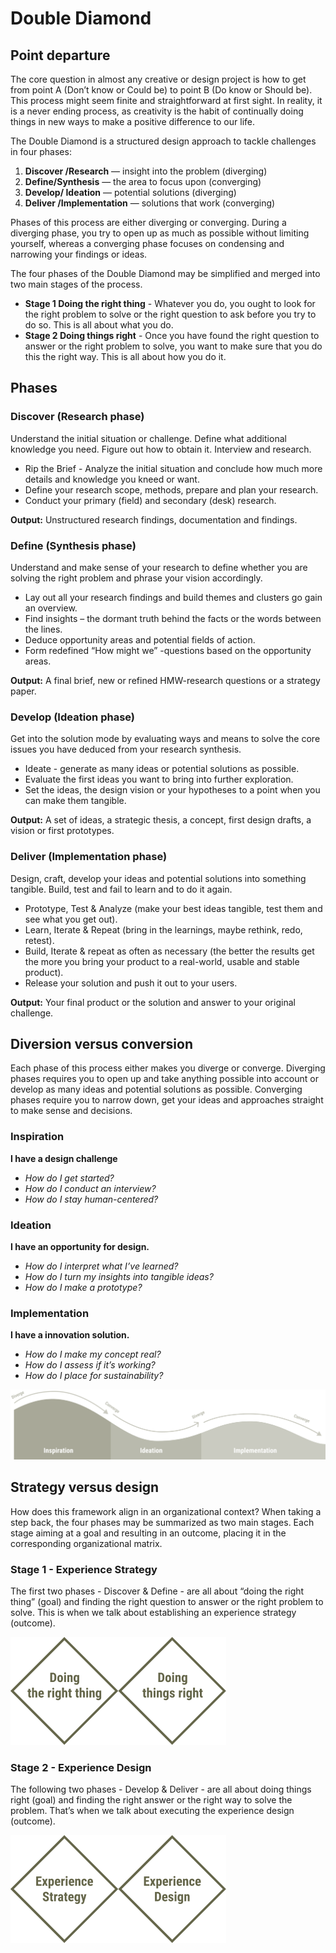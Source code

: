 # Double Diamond

## Point departure

The core question in almost any creative or design project is how to get from point A (Don’t know or Could be) to point B (Do know or Should be). This process might seem finite and straightforward at first sight. In reality, it is a never ending process, as creativity is the habit of continually doing things in new ways to make a positive difference to our life.

The Double Diamond is a structured design approach to tackle challenges in four phases:

1. **Discover /Research** — insight into the problem (diverging)
2. **Define/Synthesis** — the area to focus upon (converging)
3. **Develop/ Ideation** — potential solutions (diverging)
4. **Deliver /Implementation** — solutions that work (converging)

Phases of this process are either diverging or converging. During a diverging phase, you try to open up as much as possible without limiting yourself, whereas a converging phase focuses on condensing and narrowing your findings or ideas.

The four phases of the Double Diamond may be simplified and merged into two main stages of the process.

- **Stage 1 Doing the right thing** - Whatever you do, you ought to look for the right problem to solve or the right question to ask before you try to do so. This is all about what you do. 
- **Stage 2 Doing things right** - Once you have found the right question to answer or the right problem to solve, you want to make sure that you do this the right way. This is all about how you do it.

## Phases

### Discover (Research phase)

Understand the initial situation or challenge. Define what additional knowledge you need. Figure out how to obtain it. Interview and research.

- Rip the Brief - Analyze the initial situation and conclude how much more details and knowledge you kneed or want.
- Define your research scope, methods, prepare and plan your research.
- Conduct your primary (field) and secondary (desk) research.

**Output:** Unstructured research findings, documentation and findings.

### Define (Synthesis phase)

Understand and make sense of your research to define whether you are solving the right problem and phrase your vision accordingly.

- Lay out all your research findings and build themes and clusters go gain an overview.
- Find insights – the dormant truth behind the facts or the words between the lines.
- Deduce opportunity areas and potential fields of action.
- Form redefined “How might we” -questions based on the opportunity areas.

**Output:** A final brief, new or refined HMW-research questions or a strategy paper.

### Develop (Ideation phase)

Get into the solution mode by evaluating ways and means to solve the core issues you have deduced from your research synthesis.

- Ideate - generate as many ideas or potential solutions as possible.
- Evaluate the first ideas you want to bring into further exploration.
- Set the ideas, the design vision or your hypotheses to a point when you can make them tangible.

**Output:** A set of ideas, a strategic thesis, a concept, first design drafts, a vision or first prototypes.

### Deliver (Implementation phase)

Design, craft, develop your ideas and potential solutions into something tangible. Build, test and fail to learn and to do it again.

- Prototype, Test & Analyze (make your best ideas tangible, test them and see what you get out).
- Learn, Iterate & Repeat (bring in the learnings, maybe rethink, redo, retest).
- Build, Iterate & repeat as often as necessary (the better the results get the more you bring your product to a real-world, usable and stable product).
- Release your solution and push it out to your users.

**Output:** Your final product or the solution and answer to your original challenge.

## Diversion versus conversion

Each phase of this process either makes you diverge or converge. Diverging phases requires you to open up and take anything possible into account or develop as many ideas and potential solutions as possible. Converging phases require you to narrow down, get your ideas and approaches straight to make sense and decisions.

### Inspiration

**I have a design challenge**

- *How do I get started?*
- *How do I conduct an interview?*
- *How do I stay human-centered?*

### Ideation

**I have an opportunity for design.**

- *How do I interpret what I’ve learned?*
- *How do I turn my insights into tangible ideas?*
- *How do I make a prototype?*

### Implementation

**I have a innovation solution.**

- *How do I make my concept real?*
- *How do I assess if it’s working?*
- *How do I place for sustainability?*

<img src="../images/double_diamond/diversion_versus_conversion.png" alt="Diversion versus Conversion"/>

## Strategy versus design

How does this framework align in an organizational context? When taking a step back, the four phases may be summarized as two main stages. Each stage aiming at a goal and resulting in an outcome, placing it in the corresponding organizational matrix.


### Stage 1 - Experience Strategy

The first two phases - Discover & Define - are all about “doing the right thing” (goal) and finding the right question to answer or the right problem to solve. This is when we talk about establishing an experience strategy (outcome).

<img src="../images/double_diamond/stage_1_experience_strategy.png" alt="Stage 1 Experience Strategy"/>

### Stage 2 - Experience Design

The following two phases - Develop & Deliver - are all about doing things right (goal) and finding the right answer or the right way to solve the problem. That’s when we talk about executing the experience design (outcome).

<img src="../images/double_diamond/stage_2_experience_design.png" alt="Stage 2 Experience Design"/>
